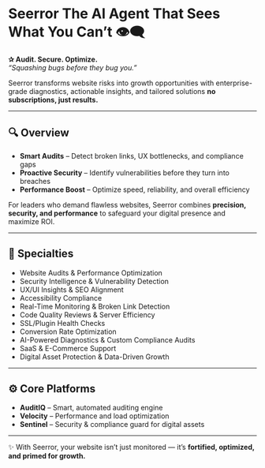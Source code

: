 # Seerror The AI Agent That Sees What You Can’t 👁️‍🗨️  

**✰ Audit. Secure. Optimize.**  
*“Squashing bugs before they bug you.”* 

Seerror transforms website risks into growth opportunities with enterprise-grade diagnostics, actionable insights, and tailored solutions  **no subscriptions, just results.**  

---

## 🔍 Overview  

- **Smart Audits** – Detect broken links, UX bottlenecks, and compliance gaps  
- **Proactive Security** – Identify vulnerabilities before they turn into breaches  
- **Performance Boost** – Optimize speed, reliability, and overall efficiency  

For leaders who demand flawless websites, Seerror combines **precision, security, and performance** to safeguard your digital presence and maximize ROI.  

---

## 🎯 Specialties  

- Website Audits & Performance Optimization  
- Security Intelligence & Vulnerability Detection  
- UX/UI Insights & SEO Alignment  
- Accessibility Compliance  
- Real-Time Monitoring & Broken Link Detection  
- Code Quality Reviews & Server Efficiency  
- SSL/Plugin Health Checks  
- Conversion Rate Optimization  
- AI-Powered Diagnostics & Custom Compliance Audits  
- SaaS & E-Commerce Support  
- Digital Asset Protection & Data-Driven Growth  

---

## ⚙️ Core Platforms  

- **AuditIQ** – Smart, automated auditing engine  
- **Velocity** – Performance and load optimization  
- **Sentinel** – Security & compliance guard for digital assets  

---

✨ With Seerror, your website isn’t just monitored — it’s **fortified, optimized, and primed for growth.**
